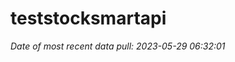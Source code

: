 
<!-- README.md is generated from README.Rmd. Please edit that file -->

# teststocksmartapi

*Date of most recent data pull: 2023-05-29 06:32:01*
